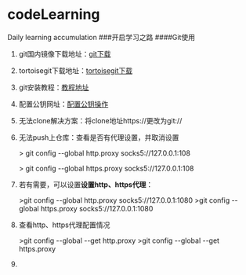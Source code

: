# codeLearning
Daily learning accumulation
###开启学习之路
####Git使用

1. git国内镜像下载地址：[git下载](https://github.com/waylau/git-for-win)

2. tortoisegit下载地址：[tortoisegit下载](https://tortoisegit.org/download/)

3. git安装教程：[教程地址](https://www.liaoxuefeng.com/wiki/896043488029600/896067074338496)

4. 配置公钥网址：[配置公钥操作](https://www.jianshu.com/p/656756920430)

5. 无法clone解决方案：将clone地址https://更改为git://

6. 无法push上仓库：查看是否有代理设置，并取消设置

    \>  git config --global http.proxy socks5://127.0.0.1:108

    \>  git config --global https.proxy socks5://127.0.0.1:108

7. 若有需要，可以设置**设置http、https代理**：

   \>git config --global http.proxy socks5://127.0.0.1:1080
   \>git config --global https.proxy socks5://127.0.0.1:1080

8. 查看http、https代理配置情况

   \>git config --global --get http.proxy
   \>git config --global --get https.proxy

9. 

   >>   
   >
   >

>

